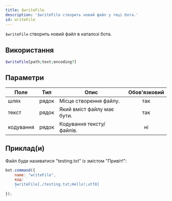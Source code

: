 ```yaml
---
title: $writeFile
description: '$writeFile створить новий файл у теці бота.'
id: writeFile
---
```


`$writeFile` створить новий файл в каталозі бота.

## Використання

```php
$writeFile[path;text;encoding?]
```

## Параметри

| Поле      | Тип   | Опис                       | Обов'язковий |
| --------- | ----- | -------------------------- |:------------:|
| шлях      | рядок | Місце створення файлу.     |     так      |
| текст     | рядок | Який вміст файлу має бути. |     так      |
| кодування | рядок | Кодування тексту/файлів.   |      ні      |

## Приклад(и)

Файл буде називатися "testing.txt" із змістом "Привіт!":

```javascript
bot.command({
    name: "writeFile",
    код: `
    $writeFile[./testing.txt;Hello!;utf8]
    `
});
```